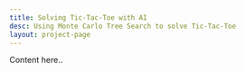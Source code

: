 ```yaml
---
title: Solving Tic-Tac-Toe with AI
desc: Using Monte Carlo Tree Search to solve Tic-Tac-Toe
layout: project-page
---
```


Content here..
